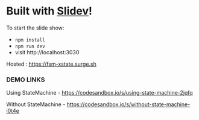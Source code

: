 # Built with [Slidev](https://github.com/slidevjs/slidev)!

To start the slide show:

- `npm install`
- `npm run dev`
- visit http://localhost:3030

Hosted : https://fsm-xstate.surge.sh


### DEMO LINKS

Using StateMachine - https://codesandbox.io/s/using-state-machine-2jqfq

Without StateMachine - https://codesandbox.io/s/without-state-machine-i0t4e
